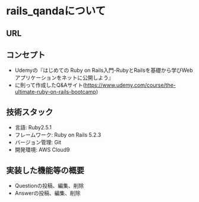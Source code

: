 # rails_qandaについて

## URL

## コンセプト
- Udemyの『はじめての Ruby on Rails入門-RubyとRailsを基礎から学びWebアプリケーションをネットに公開しよう』
- に則って作成したQ&Aサイト(https://www.udemy.com/course/the-ultimate-ruby-on-rails-bootcamp)

## 技術スタック
- 言語: Ruby2.5.1
- フレームワーク: Ruby on Rails 5.2.3
- バージョン管理: Git
- 開発環境: AWS Cloud9

## 実装した機能等の概要
- Questionの投稿、編集、削除
- Answerの投稿、編集、削除